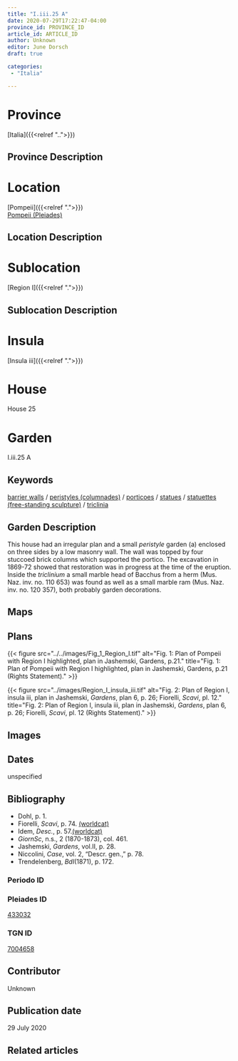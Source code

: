 ```yaml
---
title: "I.iii.25 A"
date: 2020-07-29T17:22:47-04:00
province_id: PROVINCE_ID
article_id: ARTICLE_ID
author: Unknown
editor: June Dorsch
draft: true

categories:
 - "Italia"

---
```


# Province

[Italia]({{<relref "..">}})

## Province Description

<!-- DESCRIPTION -->


# Location

[Pompeii]({{<relref ".">}}) \
[Pompeii (Pleiades)](https://pleiades.stoa.org/places/433032)

## Location Description

<!-- LEAVE THIS BLANK FOR NOW -->

# Sublocation

[Region I]({{<relref ".">}})

## Sublocation Description

<!-- DESCRIPTION -->

# Insula

[Insula iii]({{<relref ".">}})

# House

House 25

# Garden

I.iii.25 A

## Keywords

[barrier walls](http://vocab.getty.edu/page/aat/300419302)  /
[peristyles (columnades)](http://vocab.getty.edu/page/aat/300004029)  /
[porticoes](http://vocab.getty.edu/page/aat/300004145)  /
[statues](http://vocab.getty.edu/page/aat/300047600)  /
[statuettes (free-standing sculpture)](http://vocab.getty.edu/page/aat/300312262)  /
[triclinia](http://vocab.getty.edu/page/aat/300004359)  

## Garden Description

This house had an irregular plan and a small *peristyle* garden (a) enclosed on three sides by a low masonry wall. The wall was topped by four stuccoed brick columns which supported the portico. The excavation in 1869-72 showed that restoration was in progress at the time of the eruption. Inside the *triclinium* a small marble head of Bacchus from a herm (Mus. Naz. inv. no. 110 653) was found as well as a small marble ram (Mus. Naz. inv. no. 120 357), both probably garden decorations.

## Maps

<!--
OLD WAY (DO NOT USE)
![alt_text](../../images/image_name.ext)
*CAPTION*

NEW WAY ↓↓↓↓
{{< figure src="../../images/image_name.ext" alt="ALT_TEXT" title="CAPTION" >}}
-->

## Plans

{{< figure src="../../images/Fig_1_Region_I.tif" alt="Fig. 1: Plan of Pompeii with Region I highlighted, plan in Jashemski, Gardens, p.21." title="Fig. 1: Plan of Pompeii with Region I highlighted, plan in Jashemski, Gardens, p.21 (Rights Statement)." >}}

{{< figure src="../images/Region_I_insula_iii.tif" alt="Fig. 2: Plan of Region I, insula iii, plan in Jashemski, *Gardens*, plan 6, p. 26; Fiorelli,
*Scavi*, pl. 12." title="Fig. 2: Plan of Region I, insula iii, plan in Jashemski, *Gardens*, plan 6, p. 26; Fiorelli,
*Scavi*, pl. 12 (Rights Statement)." >}}

## Images


## Dates

unspecified

## Bibliography

* Dohl, p. 1.
* Fiorelli, *Scavi*, p. 74. [(worldcat)](http://www.worldcat.org/oclc/249024903)
* Idem, *Desc.*, p. 57.[(worldcat)](http://www.worldcat.org/oclc/908272023)
* *GiornSc*, n.s., 2 (1870-1873), col. 461.
* Jashemski, *Gardens*, vol.II, p. 28.
* Niccolini, *Case*, vol. 2, “Descr. gen.,” p. 78.
* Trendelenberg, *BdI*(1871), p. 172.

### Periodo ID

<!-- [PERIODO_ID](https://pleiades.stoa.org/places/PLEIADES_ID) -->

### Pleiades ID

[433032](https://pleiades.stoa.org/places/433032)

### TGN ID

[7004658](http://vocab.getty.edu/page/tgn/7004658)

## Contributor

Unknown

## Publication date

29 July 2020

## Related articles

<!-- Links to other related articles. Leave blank for now -->
